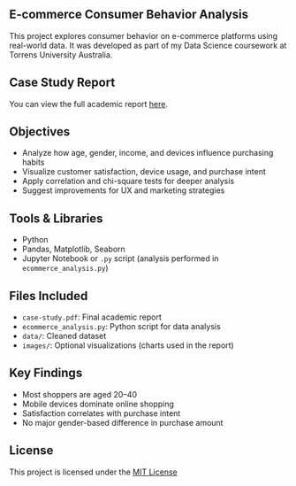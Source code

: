 ## E-commerce Consumer Behavior Analysis

This project explores consumer behavior on e-commerce platforms using real-world data. It was developed as part of my Data Science coursework at Torrens University Australia.

## Case Study Report
You can view the full academic report [here](case-study.pdf).

## Objectives
- Analyze how age, gender, income, and devices influence purchasing habits
- Visualize customer satisfaction, device usage, and purchase intent
- Apply correlation and chi-square tests for deeper analysis
- Suggest improvements for UX and marketing strategies

## Tools & Libraries
- Python
- Pandas, Matplotlib, Seaborn
- Jupyter Notebook or `.py` script (analysis performed in `ecommerce_analysis.py`)

## Files Included
- `case-study.pdf`: Final academic report
- `ecommerce_analysis.py`: Python script for data analysis
- `data/`: Cleaned dataset
- `images/`: Optional visualizations (charts used in the report)

## Key Findings
- Most shoppers are aged 20–40
- Mobile devices dominate online shopping
- Satisfaction correlates with purchase intent
- No major gender-based difference in purchase amount

##  License

This project is licensed under the [MIT License](LICENSE)  
